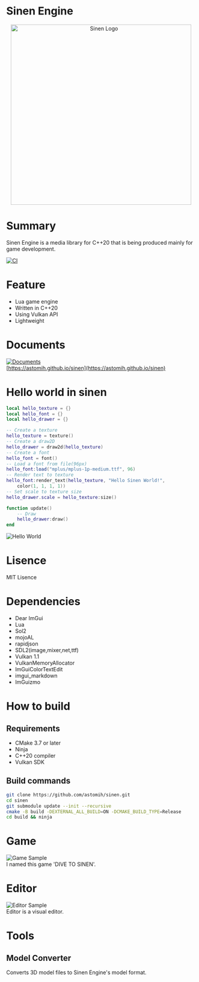 # Sinen Engine 
<p align="center"><a href="https://astomih.github.io/sinen"><img src="https://raw.githubusercontent.com/astomih/sinen/main/logo/logo_bg_white.png" width="480" alt="Sinen Logo"></a></p>  

# Summary
Sinen Engine is a media library for C++20 that is being produced mainly for game development.  

[![CI](https://github.com/astomih/sinen/actions/workflows/CI.yml/badge.svg)](https://github.com/astomih/sinen/actions/workflows/CI.yml)  
# Feature
- Lua game engine
- Written in C++20
- Using Vulkan API
- Lightweight

# Documents
[![Documents](https://github.com/astomih/sinen/actions/workflows/documents.yml/badge.svg)](https://github.com/astomih/sinen/actions/workflows/documents.yml)  
[https://astomih.github.io/sinen](https://astomih.github.io/sinen)  

# Hello world in sinen
``` lua
local hello_texture = {}
local hello_font = {}
local hello_drawer = {}

-- Create a texture
hello_texture = texture()
-- Create a draw2D
hello_drawer = draw2d(hello_texture)
-- Create a font
hello_font = font()
-- Load a font from file(96px)
hello_font:load("mplus/mplus-1p-medium.ttf", 96)
-- Render text to texture
hello_font:render_text(hello_texture, "Hello Sinen World!",
    color(1, 1, 1, 1))
-- Set scale to texture size
hello_drawer.scale = hello_texture:size()

function update()
    -- Draw
    hello_drawer:draw()
end

```
![Hello World](https://raw.githubusercontent.com/astomih/sinen/main/docs/image/hello_world.png)
# Lisence
 MIT Lisence

# Dependencies 
- Dear ImGui
- Lua
- Sol2
- mojoAL
- rapidjson
- SDL2(image,mixer,net,ttf)
- Vulkan 1.1
- VulkanMemoryAllocator
- ImGuiColorTextEdit
- imgui_markdown
- ImGuizmo

# How to build
## Requirements
- CMake 3.7 or later
- Ninja
- C++20 compiler
- Vulkan SDK
## Build commands
``` bash
git clone https://github.com/astomih/sinen.git
cd sinen
git submodule update --init --recursive
cmake -B build -DEXTERNAL_ALL_BUILD=ON -DCMAKE_BUILD_TYPE=Release
cd build && ninja
```

# Game
![Game Sample](https://raw.githubusercontent.com/astomih/sinen/main/docs/image/game_sample.png)  
I named this game 'DIVE TO SINEN'.  

# Editor
![Editor Sample](https://raw.githubusercontent.com/astomih/sinen/main/docs/image/editor_sample.png)  
Editor is a visual editor.  

# Tools
## Model Converter
Converts 3D model files to Sinen Engine's model format.